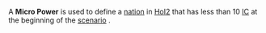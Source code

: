 A **Micro Power** is used to define a
[nation](/wiki/index.php?title=Nation&action=edit&redlink=1 "Nation (page does not exist)")
in [HoI2](/wiki/HoI2 "HoI2") that has less than 10 [IC](/wiki/IC "IC")
at the beginning of the
[scenario](/wiki/index.php?title=Scenario&action=edit&redlink=1 "Scenario (page does not exist)")
.
